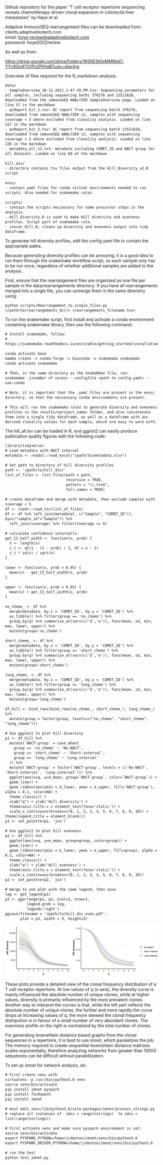 Github repository for the paper "T cell receptor repertoire sequencing reveals chemotherapy-driven clonal expansion in colorectal liver metastases" by Høye et al.

Adaptive ImmunoSEQ rearrangement files can be downloaded from:  
clients.adaptivebiotech.com  
email: hoye-review@adaptivebiotech.com  
password: hoye2022review

As well as from:

https://drive.google.com/drive/folders/1K0XESt0sMMNieD-YYv9GmFOOPs2PtHqB?usp=sharing


Overview of files required for the R_markdown analysis.
```
data/
- SampleOverview_10-11-2021_1-47-39_PM.tsv: Sequencing parameters for all samples, including sequencing bathc 376276 and 12511620, downloaded from the immunoSEQ ANALYZER SampleOverview page. Loaded on line 57 in the markdown
- qcReport_kit_1.tsv: QC report from sequencing batch 376276, downloaded from immunoSEQ ANALYZER v2, samples with sequencing coverage < 5 where excluded from clonality analysis. Loaded on line 227 in the markdown
- qcReport_kit_2.tsv: QC report from sequencing batch 12511620, downloaded from immunoSEQ ANALYZER v2, samples with sequencing coverage < 5 where excluded from clonality analysis. Loaded on line 228 in the markdown
- metadata_all_v2.txt: metadata including COMET_ID and NACT group for all datasets. Loaded on line 60 of the markdown

hill_div/ 
- directory contains tsv files output from the Hill_Diversity_v2.R script

envs/
- contain yaml files for conda virtual environments needed to run scripts. Also needed for snakemake rules.

scripts/
- contain the scripts neccessary for some precursor steps in the analysis. 
- Hill_Diversity.R is used to make Hill diversity and evenness profiles. Script part of snakemake rule.
- concat_Hill.R, cleans up diversity and evenness output into tidy dataframe.

```

To generate hill diversity profiles, edit the config.yaml file to contain the appropriate paths.

Because generating diversity profiles can be annoying, it is a good idea to run them through the snakemake workflow script, so each sample only has to be run once, regardless of whether additional samples are added to the analysis.

First, ensure that the rearrangement files are organized as one file per sample in the data/rearrangements directory. If you have all rearrangements merged into a single file, you can unmerge them in the same directory using: 
```
python scripts/Rearrangement_to_single_files.py </path/to/rearrangements_dir/> <rearrangements_filename.tsv>
```

To run the snakemake script, first install and activate a conda environment containing snakemake library, then use the following command:
```
# Install snakemake, follow:
# https://snakemake.readthedocs.io/en/stable/getting_started/installation.html

conda activate base
mamba create -c conda-forge -c bioconda -n snakemake snakemake
conda activate snakemake

# Then, in the same directory as the SnakeMake file, run:
snakemake -j<number of cores> --configfile <path to config.yaml> --use-conda

# Note, it is important that the .yaml files are present in the envs/ directory, so that the neccessary conda environments are present.

# This will run the snakemake rules to generate diversity and evenness profiles in the results/<project_name> folder, and also concatenate them into a single tidy dataframe, as well as a dataframe with auc derived clonality values for each sample, which are easy to work with.

```

The hill_all.tsv can be loaded in R, and ggplot2 can easily produce publication quality figures with the following code:

```
library(tidyverse)
# Load metadata with NACT interval
metadata <- readxl::read_excel("/path/to/metadata.xlsx")

# Set path to directory of hill diversity profiles
path <- '/path/to/hill_div/'
list_of_files <- list.files(path = path,
                            recursive = TRUE,
                            pattern = "\\.tsv$",
                            full.names = TRUE)

# create dataframe and merge with metadata, then exclude samples with coverage < 5
df <- readr::read_tsv(list_of_files)
df <- df %>% left_join(metadata[, c("Sample", "COMET_ID")], by=c("sample_id"="Sample")) %>%
  left_join(coverage) %>% filter(Coverage >= 5)

# calculate confidence intervalls:
get_CI_half_width <- function(x, prob) {
  n <- length(x)
  z_t <- qt(1 - (1 - prob) / 2, df = n - 1)
  z_t * sd(x) / sqrt(n)
}

lower <- function(x, prob = 0.95) {
  mean(x) - get_CI_half_width(x, prob)
}

upper <- function(x, prob = 0.95) {
  mean(x) + get_CI_half_width(x, prob)
}

no_chemo_ <- df %>% 
  merge(metadata, by.x = 'COMET_ID', by.y = 'COMET_ID') %>% 
  as_tibble() %>% filter(group == 'no_chemo') %>%
  group_by(q) %>% summarize_at(vars(c('d','e')), funs(mean, sd, min, max, lower, upper)) %>%
  mutate(group='no_chemo')

short_chemo_ <- df %>% 
  merge(metadata, by.x = 'COMET_ID', by.y = 'COMET_ID') %>% 
  as_tibble() %>% filter(group == 'short_chemo') %>%
  group_by(q) %>% summarize_at(vars(c('d','e')), funs(mean, sd, min, max, lower, upper)) %>%
  mutate(group='short_chemo')

long_chemo_ <- df %>% 
  merge(metadata, by.x = 'COMET_ID', by.y = 'COMET_ID') %>% 
  as_tibble() %>% filter(group == 'long_chemo') %>%
  group_by(q) %>% summarize_at(vars(c('d','e')), funs(mean, sd, min, max, lower, upper)) %>%
  mutate(group='long_chemo')

df_hill <- bind_rows(bind_rows(no_chemo_, short_chemo_), long_chemo_) %>%
  mutate(group = factor(group, levels=c("no_chemo", "short_chemo", "long_chemo")))
  
# Use ggplot2 to plot hill diversity
p1 <- df_hill %>%
  mutate(`NACT-group` = case_when(
    group == 'no_chemo' ~ 'No-NACT',
    group == 'short_chemo' ~ 'Short-interval',
    group == 'long_chemo' ~ 'Long-interval'
  )) %>%
  mutate(`NACT-group` = factor(`NACT-group`, levels = c('No-NACT', 'Short-interval', 'Long-interval'))) %>%
  ggplot(aes(x=q, y=d_mean, group=`NACT-group`, color=`NACT-group`)) +
  geom_line() +
  geom_ribbon(aes(ymin = d_lower, ymax = d_upper, fill=`NACT-group`), alpha = 0.1, color=NA) +
  theme_classic() +
  xlab("q") + ylab('Hill diversity') + 
  theme(axis.title.x = element_text(face='italic')) +
  scale_x_continuous(breaks=c(0, 1, 2, 3, 4, 5, 6, 7, 8, 9, 10)) + theme(legend.title = element_blank())
p1 <- set_palette(p1, 'jco')  

# Use ggplot2 to plot hill evenness
p2 <- df_hill %>%
  ggplot(aes(x=q, y=e_mean, group=group, color=group)) +
  geom_line() +
  geom_ribbon(aes(ymin = e_lower, ymax = e_upper, fill=group), alpha = 0.1, color=NA) +
  theme_classic() +
  xlab("q") + ylab('Hill evenness') + 
  theme(axis.title.x = element_text(face='italic')) +
  scale_x_continuous(breaks=c(0, 1, 2, 3, 4, 5, 6, 7, 8, 9, 10))
p2 <- set_palette(p2, 'jco')  

# merge to one plot with the same legend, then save 
leg <- get_legend(p1)
p3 <- ggarrange(p1, p2, ncol=2, nrow=1,
          legend.grob = leg, 
          legend='right')
ggsave(filename = '/path/to/hill_div_even.pdf',
       plot = p3, width = 9, height=3)
```

![Image](figures/hill_div_even.png) 


These plots provide a detailed view of the clonal frequency distribution of a T cell receptor repertoire. At low values of q (x-axis), the diversity curve is mainly influenced the absolute number of unique clones, while at higher values, diversity is primarily influenced by the most prevalent clones. Another way to interpret the curves is that, while the left part reflects the absolute number of unique clones, the further and more rapidly the curve drops at increasing values of q, the more skewed the clonal frequency distripution is in favour of a small number of very abundant clones. The evenness profile on the right is normalized by the total number of clones.












For generating levenshtein distance based graphs from the clonal sequences in a repertoire, it is best to use imnet, which paralelizes the job. The memory required to create sequential levenshtein distance matrixes scales exponentially, therefore analyzing networks from greater than 10000 sequences can be difficult without paralellization. 

To set up imnet for network analysis, do:
```
# First create venv with 
virtualenv -p /usr/bin/python3.6 venv
source venv/bin/activate
pip install imnet pyspark
pip install findspark
pip install imnet

# must edit venv/lib/python3.6/site-packages/imnet/process_strings.py
# replace all instances of  idxs = range(nstrings)  to idxs = list(range(nstrings))

# First activate venv and make sure pyspark environment is set:
source venv/bin/activate
export PYSPARK_PYTHON=/home/jcdenton/imnet/venv/bin/python3.6
export PYSPARK_DRIVER_PYTHON=/home/jcdenton/imnet/venv/bin/python3.6

# run the test
pyhton test_imnet.py
```



